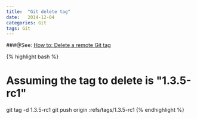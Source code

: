 ```yaml
---
title:  "Git delete tag"
date:   2014-12-04
categories: Git
tags: Git
---
```


###@See: [How to: Delete a remote Git tag]
 
{% highlight bash %}
# Assuming the tag to delete is "1.3.5-rc1"
git tag -d 1.3.5-rc1
git push origin :refs/tags/1.3.5-rc1
{% endhighlight %}

[How to: Delete a remote Git tag]: http://nathanhoad.net/how-to-delete-a-remote-git-tag
